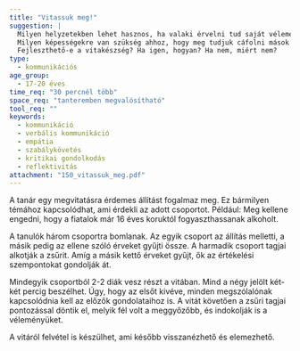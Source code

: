 ```yaml
---
title: "Vitassuk meg!"
suggestion: | 
  Milyen helyzetekben lehet hasznos, ha valaki érvelni tud saját véleménye mellett? 
  Milyen képességekre van szükség ahhoz, hogy meg tudjuk cáfolni mások gondolatait, ha nem értünk egyet azokkal? 
  Fejleszthető-e a vitakészség? Ha igen, hogyan? Ha nem, miért nem?
type:
  - kommunikációs
age_group:
  - 17-20 éves
time_req: "30 percnél több"
space_req: "tanteremben megvalósítható"
tool_req: ""
keywords: 
  - kommunikáció
  - verbális kommunikáció
  - empátia
  - szabálykövetés
  - kritikai gondolkodás
  - reflektivitás
attachment: "150_vitassuk_meg.pdf"
---
```


A tanár egy megvitatásra érdemes állítást fogalmaz meg. Ez bármilyen témához kapcsolódhat, ami érdekli az adott csoportot. Például: Meg kellene engedni, hogy a fiatalok már 16 éves koruktól fogyaszthassanak alkoholt.

A tanulók három csoportra bomlanak. Az egyik csoport az állítás melletti, a másik pedig az ellene szóló érveket gyűjti össze. A harmadik csoport tagjai alkotják a zsűrit. Amíg a másik kettő érveket gyűjt, ők az értékelési szempontokat gondolják át.

Mindegyik csoportból 2-2 diák vesz részt a vitában. Mind a négy jelölt két-két percig beszélhet. Úgy, hogy az elsőt kivéve, minden megszólalónak kapcsolódnia kell az előzők gondolataihoz is. A vitát követően a zsűri tagjai pontozással döntik el, melyik fél volt a meggyőzőbb, és indokolják is a véleményüket.

A vitáról felvétel is készülhet, ami később visszanézhető és elemezhető.
  
  
